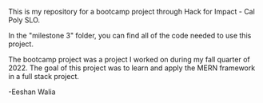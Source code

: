 
This is my repository for a bootcamp project through Hack for Impact - Cal Poly SLO.

In the "milestone 3" folder, you can find all of the code needed to use this project.

The bootcamp project was a project I worked on during my fall quarter of 2022. The goal of this project was to learn and apply the MERN framework in a full stack project. 

-Eeshan Walia
